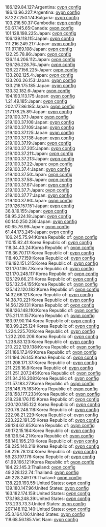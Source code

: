 186.129.84.127:Argentina: [ovpn config](vpn/186_129_84_127.ovpn)  
186.13.96.227:Argentina: [ovpn config](vpn/186_13_96_227.ovpn)  
87.227.250.174:Bulgaria: [ovpn config](vpn/87_227_250_174.ovpn)  
103.216.50.37:Cambodia: [ovpn config](vpn/103_216_50_37.ovpn)  
50.67.145.65:Canada: [ovpn config](vpn/50_67_145_65.ovpn)  
101.128.198.225:Japan: [ovpn config](vpn/101_128_198_225.ovpn)  
106.139.118.115:Japan: [ovpn config](vpn/106_139_118_115.ovpn)  
111.216.249.217:Japan: [ovpn config](vpn/111_216_249_217.ovpn)  
111.97.169.108:Japan: [ovpn config](vpn/111_97_169_108.ovpn)  
122.25.78.86:Japan: [ovpn config](vpn/122_25_78_86.ovpn)  
126.114.206.112:Japan: [ovpn config](vpn/126_114_206_112.ovpn)  
126.126.228.76:Japan: [ovpn config](vpn/126_126_228_76.ovpn)  
126.227.156.225:Japan: [ovpn config](vpn/126_227_156_225.ovpn)  
133.202.125.4:Japan: [ovpn config](vpn/133_202_125_4.ovpn)  
133.203.26.153:Japan: [ovpn config](vpn/133_203_26_153.ovpn)  
133.218.175.185:Japan: [ovpn config](vpn/133_218_175_185.ovpn)  
133.32.182.6:Japan: [ovpn config](vpn/133_32_182_6.ovpn)  
194.193.113.175:Japan: [ovpn config](vpn/194_193_113_175.ovpn)  
1.21.49.185:Japan: [ovpn config](vpn/1_21_49_185.ovpn)  
202.177.86.185:Japan: [ovpn config](vpn/202_177_86_185.ovpn)  
217.178.25.89:Japan: [ovpn config](vpn/217_178_25_89.ovpn)  
219.100.37.1:Japan: [ovpn config](vpn/219_100_37_1.ovpn)  
219.100.37.108:Japan: [ovpn config](vpn/219_100_37_108.ovpn)  
219.100.37.109:Japan: [ovpn config](vpn/219_100_37_109.ovpn)  
219.100.37.125:Japan: [ovpn config](vpn/219_100_37_125.ovpn)  
219.100.37.138:Japan: [ovpn config](vpn/219_100_37_138.ovpn)  
219.100.37.19:Japan: [ovpn config](vpn/219_100_37_19.ovpn)  
219.100.37.205:Japan: [ovpn config](vpn/219_100_37_205.ovpn)  
219.100.37.211:Japan: [ovpn config](vpn/219_100_37_211.ovpn)  
219.100.37.213:Japan: [ovpn config](vpn/219_100_37_213.ovpn)  
219.100.37.22:Japan: [ovpn config](vpn/219_100_37_22.ovpn)  
219.100.37.4:Japan: [ovpn config](vpn/219_100_37_4.ovpn)  
219.100.37.50:Japan: [ovpn config](vpn/219_100_37_50.ovpn)  
219.100.37.58:Japan: [ovpn config](vpn/219_100_37_58.ovpn)  
219.100.37.67:Japan: [ovpn config](vpn/219_100_37_67.ovpn)  
219.100.37.7:Japan: [ovpn config](vpn/219_100_37_7.ovpn)  
219.100.37.77:Japan: [ovpn config](vpn/219_100_37_77.ovpn)  
219.100.37.90:Japan: [ovpn config](vpn/219_100_37_90.ovpn)  
219.126.157.151:Japan: [ovpn config](vpn/219_126_157_151.ovpn)  
36.8.19.155:Japan: [ovpn config](vpn/36_8_19_155.ovpn)  
58.95.224.18:Japan: [ovpn config](vpn/58_95_224_18.ovpn)  
60.140.250.236:Japan: [ovpn config](vpn/60_140_250_236.ovpn)  
60.65.76.99:Japan: [ovpn config](vpn/60_65_76_99.ovpn)  
61.44.173.245:Japan: [ovpn config](vpn/61_44_173_245.ovpn)  
106.245.75.94:Korea Republic of: [ovpn config](vpn/106_245_75_94.ovpn)  
110.15.82.41:Korea Republic of: [ovpn config](vpn/110_15_82_41.ovpn)  
118.34.43.24:Korea Republic of: [ovpn config](vpn/118_34_43_24.ovpn)  
118.36.70.117:Korea Republic of: [ovpn config](vpn/118_36_70_117.ovpn)  
118.40.77.159:Korea Republic of: [ovpn config](vpn/118_40_77_159.ovpn)  
119.192.151.215:Korea Republic of: [ovpn config](vpn/119_192_151_215.ovpn)  
121.170.136.7:Korea Republic of: [ovpn config](vpn/121_170_136_7.ovpn)  
121.170.248.117:Korea Republic of: [ovpn config](vpn/121_170_248_117.ovpn)  
125.129.66.211:Korea Republic of: [ovpn config](vpn/125_129_66_211.ovpn)  
125.132.54.155:Korea Republic of: [ovpn config](vpn/125_132_54_155.ovpn)  
125.142.120.182:Korea Republic of: [ovpn config](vpn/125_142_120_182.ovpn)  
14.32.66.121:Korea Republic of: [ovpn config](vpn/14_32_66_121.ovpn)  
14.38.70.221:Korea Republic of: [ovpn config](vpn/14_38_70_221.ovpn)  
14.56.129.131:Korea Republic of: [ovpn config](vpn/14_56_129_131.ovpn)  
168.126.148.110:Korea Republic of: [ovpn config](vpn/168_126_148_110.ovpn)  
175.211.11.157:Korea Republic of: [ovpn config](vpn/175_211_11_157.ovpn)  
183.97.90.114:Korea Republic of: [ovpn config](vpn/183_97_90_114.ovpn)  
183.99.225.124:Korea Republic of: [ovpn config](vpn/183_99_225_124.ovpn)  
1.224.225.70:Korea Republic of: [ovpn config](vpn/1_224_225_70.ovpn)  
1.232.200.206:Korea Republic of: [ovpn config](vpn/1_232_200_206.ovpn)  
1.238.83.123:Korea Republic of: [ovpn config](vpn/1_238_83_123.ovpn)  
210.222.129.138:Korea Republic of: [ovpn config](vpn/210_222_129_138.ovpn)  
211.186.17.249:Korea Republic of: [ovpn config](vpn/211_186_17_249.ovpn)  
211.194.26.145:Korea Republic of: [ovpn config](vpn/211_194_26_145.ovpn)  
211.208.171.37:Korea Republic of: [ovpn config](vpn/211_208_171_37.ovpn)  
211.229.16.8:Korea Republic of: [ovpn config](vpn/211_229_16_8.ovpn)  
211.251.207.245:Korea Republic of: [ovpn config](vpn/211_251_207_245.ovpn)  
211.34.216.208:Korea Republic of: [ovpn config](vpn/211_34_216_208.ovpn)  
211.57.183.27:Korea Republic of: [ovpn config](vpn/211_57_183_27.ovpn)  
218.146.75.183:Korea Republic of: [ovpn config](vpn/218_146_75_183.ovpn)  
218.158.177.233:Korea Republic of: [ovpn config](vpn/218_158_177_233.ovpn)  
218.238.176.115:Korea Republic of: [ovpn config](vpn/218_238_176_115.ovpn)  
220.120.185.122:Korea Republic of: [ovpn config](vpn/220_120_185_122.ovpn)  
220.78.248.118:Korea Republic of: [ovpn config](vpn/220_78_248_118.ovpn)  
222.98.21.229:Korea Republic of: [ovpn config](vpn/222_98_21_229.ovpn)  
223.222.191.35:Korea Republic of: [ovpn config](vpn/223_222_191_35.ovpn)  
39.124.62.65:Korea Republic of: [ovpn config](vpn/39_124_62_65.ovpn)  
49.172.15.164:Korea Republic of: [ovpn config](vpn/49_172_15_164.ovpn)  
58.126.54.21:Korea Republic of: [ovpn config](vpn/58_126_54_21.ovpn)  
58.140.195.210:Korea Republic of: [ovpn config](vpn/58_140_195_210.ovpn)  
58.225.140.219:Korea Republic of: [ovpn config](vpn/58_225_140_219.ovpn)  
58.226.78.124:Korea Republic of: [ovpn config](vpn/58_226_78_124.ovpn)  
59.23.197.176:Korea Republic of: [ovpn config](vpn/59_23_197_176.ovpn)  
61.99.166.121:Korea Republic of: [ovpn config](vpn/61_99_166_121.ovpn)  
184.22.145.3:Thailand: [ovpn config](vpn/184_22_145_3.ovpn)  
49.228.122.74:Thailand: [ovpn config](vpn/49_228_122_74.ovpn)  
49.228.249.179:Thailand: [ovpn config](vpn/49_228_249_179.ovpn)  
138.229.193.55:United States: [ovpn config](vpn/138_229_193_55.ovpn)  
139.180.147.96:United States: [ovpn config](vpn/139_180_147_96.ovpn)  
163.182.174.159:United States: [ovpn config](vpn/163_182_174_159.ovpn)  
173.198.248.39:United States: [ovpn config](vpn/173_198_248_39.ovpn)  
173.233.73.3:United States: [ovpn config](vpn/173_233_73_3.ovpn)  
207.148.112.140:United States: [ovpn config](vpn/207_148_112_140.ovpn)  
35.3.164.106:United States: [ovpn config](vpn/35_3_164_106.ovpn)  
118.68.56.185:Viet Nam: [ovpn config](vpn/118_68_56_185.ovpn)  
